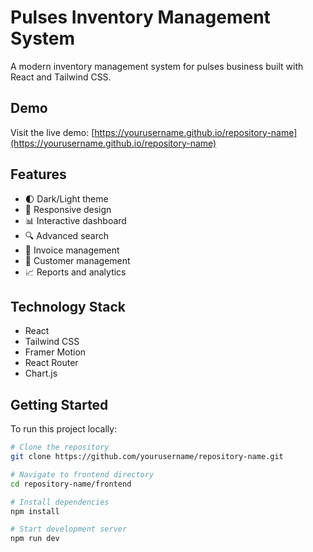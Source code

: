 # Pulses Inventory Management System

A modern inventory management system for pulses business built with React and Tailwind CSS.

## Demo

Visit the live demo: [https://yourusername.github.io/repository-name](https://yourusername.github.io/repository-name)

## Features

- 🌓 Dark/Light theme
- 📱 Responsive design
- 📊 Interactive dashboard
- 🔍 Advanced search
- 📝 Invoice management
- 👥 Customer management
- 📈 Reports and analytics

## Technology Stack

- React
- Tailwind CSS
- Framer Motion
- React Router
- Chart.js

## Getting Started

To run this project locally:

```bash
# Clone the repository
git clone https://github.com/yourusername/repository-name.git

# Navigate to frontend directory
cd repository-name/frontend

# Install dependencies
npm install

# Start development server
npm run dev